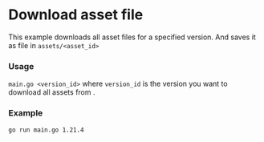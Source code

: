 # Download asset file

This example downloads all asset files for a specified version. And saves it as file in `assets/<asset_id>`

### Usage

`main.go <version_id>` where `version_id` is the version you want to download all assets from .

### Example
```sh
go run main.go 1.21.4
```
